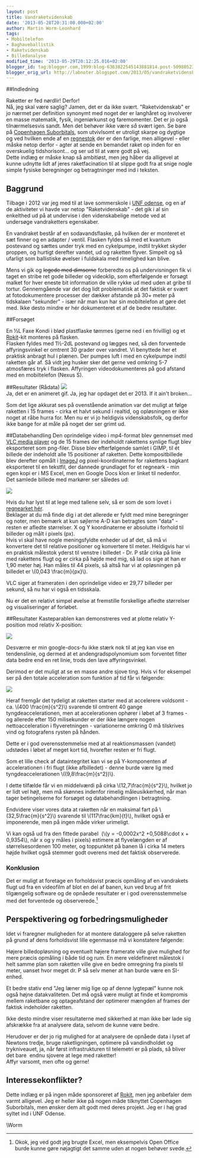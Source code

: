 ```yaml
---
layout: post
title: Vandraketvidenskab
date: '2013-05-28T20:31:00.000+02:00'
author: Martin Worm-Leonhard
tags:
- Mobiltelefon
- Baghaveballistik
- Raketvidenskab
- Billedanalyse
modified_time: '2013-05-29T20:12:25.016+02:00'
blogger_id: tag:blogger.com,1999:blog-6363822545143881814.post-5098052324447312618
blogger_orig_url: http://labnoter.blogspot.com/2013/05/vandraketvidenskab.html
---
```


##Indledning

Raketter er fed nørdlir! Derfor!  
Nå, jeg skal være saglig? Jamen, det er da ikke svært. "Raketvidenskab" er jo nærmet per definition synonymt med noget der er langhåret og involverer en masse matematik, fysik, ingeniørkunst og faremomenter. 
Det er jo også tilnærmelsesvis sandt. Men det behøver ikke være _så_ svært igen. 
Se bare på [Copenhagen Suborbitals](http://www.copenhagensuborbitals.com/), som utvivlsomt er
utroligt skarpe og dygtige og ved hvilken ende af en
[regnestok](http://da.wikipedia.org/wiki/Regnestok) der er den farlige,
men alligevel - eller måske netop derfor - agter at sende en bemandet
raket op inden for en overskuelig tidshorisont... og ser ud til at være
godt på vej.  
Dette indlæg er måske knap så ambitiøst, men jeg håber da alligevel at
kunne udnytte lidt af jeres raketfacination til at slippe godt fra at
snige nogle simple fysiske beregninger og betragtninger med ind i
teksten.

## Baggrund
Tilbage i 2012 var jeg med til at lave sommerskole i [UNF
odense](http://odense.unf.dk/), og en af de aktiviteter vi havde var
netop "Raketvidenskab" - det gik i al sin enkelthed ud på at undervise i
den videnskabelige metode ved at undersøge vandraketters egenskaber.

En vandraket består af en sodavandsflaske, på hvilken der er monteret et
sæt finner og en adapter / ventil. Flasken fyldes så med et kvantum
postevand og sættes under tryk med en cykelpumpe, indtil trykket skyder
proppen, og hurtigt derefter vandet, ud og raketten flyver. Simpelt og
så ufarligt som ballistiske øvelser i fuldskala med rimelighed kan
blive.

Mens vi gik og ~~legede med dimserne~~ forberedte os på undervisningen
fik vi taget en stribe ret gode billeder og videoklip, som efterfølgende
er forsøgt malket for hver eneste bit information de ville rykke ud med
uden at gribe til tortur. Gennemgående var det dog lidt problematisk at
det faktisk er svært at fotodokumentere processer der dækker afstande på
30+ meter på tidskalaen "sekunder" - især når man kun har sin
mobiltelefon at gøre det med. Ikke desto mindre er hér dokumenteret et
af de bedre resultater.


##Forsøget

En ½L Faxe Kondi i blød plastflaske tømmes (gerne ned i en frivillig) og
et [Rokit](http://eu.rokit.com/)-kit monteres på flasken.   
Flasken fyldes med 1½-2dL postevand og lægges ned, så den forventede affyringsvinkel er
omtrent 30 grader over vandret. Vi benyttede her et praktisk anbragt hul
i plænen. Der pumpes luft i med en cykelpumpe indtil raketten går af. Så
vidt jeg husker sker det gerne ved omkring 5-7 atmosfæres tryk i
flasken. Affyringen videodokumenteres på god afstand med en mobiltelefon
(Nexus S).


##Resultater (Rådata)
[![]({{site.url}}/images/-9LwBvqRu2W0/UaRLyfXyDPI/AAAAAAAABls/WaCJB-YRgIc/s400/forsøg3-animeret.gif)]({{site.url}}/images/-9LwBvqRu2W0/UaRLyfXyDPI/AAAAAAAABls/WaCJB-YRgIc/s1600/forsøg3-animeret.gif)  
Ja, det er en animeret gif. Ja, jeg har opdaget det er 2013. If it ain't broken...

Som det lige akkurat ses på ovenstående animation var det muligt at følge raketten i 15 frames - cirka et halvt sekund i realtid, og opløsningen er ikke noget at råbe hurra for. Men nu er vi jo heldigvis videnskabsfolk, og derfor ikke bange for at måle på noget der ser grimt ud.

##Databehandling
Den oprindelige video i mp4-format blev gennemset med [VLC media
player](http://www.videolan.org/index.html) og de 15 frames der
indeholdt rakettens synlige flugt blev eksporteret som png-filer. Disse
blev efterfølgende samlet i GIMP, til ét billede der indeholdt alle 15
positioner af raketten. Dette kompositbillede blev derefter opmålt i
[ImageJ](http://rsbweb.nih.gov/ij/) og pixel-koordinaterne for rakettens
bagkant eksporteret til en tekstfil, der dannede grundlaget for et
regneark - min egen kopi er i MS Excel, men en Google Docs klon er
linket til nedenfor.  
Det samlede billede med markører ser således ud:  

[![]({{site.url}}/images/-ZsAFbG_2Vyg/UaRLvm-o90I/AAAAAAAABlg/rOsZWLgyU64/s400/fors%25C3%25B8g3-forenet-markeret.png)]({{site.url}}/images/-ZsAFbG_2Vyg/UaRLvm-o90I/AAAAAAAABlg/rOsZWLgyU64/s1600/fors%25C3%25B8g3-forenet-markeret.png)


Hvis du har lyst til at lege med tallene selv, så er som de som lovet i
[regnearket hér](https://docs.google.com/spreadsheet/ccc?key=0AlW7mckOGZhSdG1DbFptU1drVjhCOXUtWXdOTjJwNGc&usp=sharing).  
Beklager at du må finde dig i at det allerede er fyldt med mine
beregninger og noter, men bemærk at kun søjlerne A-D kan betragtes som
"data" - resten er afledte størrelser. X og Y koordinaterne er absolutte
i forhold til billeder og målt i pixels (px).  
Hvis vi skal have nogle meningsfyldte enheder ud af det, så må vi
konvertere det til relative positioner og konvertere til meter.
Heldigvis har vi en praktisk målestok yderst til venstre i billedet -
Dr. P står cirka på linie med rakettens flugt og er cirka på højde med
mig, så lad os sige at han er 1,90 meter høj. Han måles til 44 pixels,
så altså har vi at opløsningen på billedet er \\(0,043 \frac{m}{px}\\).

VLC siger at frameraten i den oprindelige video er 29,77 billeder per
sekund, så nu har vi også en tidsskala.

Nu er det en relativt simpel øvelse at fremstille forskellige afledte
størrelser og visualiseringer af forløbet.

##Resultater
Kasteparablen kan demonstreres ved at plotte relativ Y-position mod relativ X-position:

[![](https://docs.google.com/spreadsheet/oimg?key=0AlW7mckOGZhSdG1DbFptU1drVjhCOXUtWXdOTjJwNGc&oid=6&zx=vehjcja7dep)](https://docs.google.com/spreadsheet/oimg?key=0AlW7mckOGZhSdG1DbFptU1drVjhCOXUtWXdOTjJwNGc&oid=6&zx=vehjcja7dep)

Desværre er min google-docs-fu ikke stærk nok til at jeg kan vise en
tendenslinie, og dermed at et andengradspolynomium som forventet fitter
data bedre end en ret linie, trods den lave affyringsvinkel.

Derimod er det muligt at se en masse andre sjove ting. Hvis vi for
eksempel ser på den totale acceleration som funktion af tid får vi
følgende:


[![](https://docs.google.com/spreadsheet/oimg?key=0AlW7mckOGZhSdG1DbFptU1drVjhCOXUtWXdOTjJwNGc&oid=8&zx=frhyhy6fke2w)](https://docs.google.com/spreadsheet/oimg?key=0AlW7mckOGZhSdG1DbFptU1drVjhCOXUtWXdOTjJwNGc&oid=8&zx=frhyhy6fke2w)

Heraf fremgår det tydeligt at raketten starter med at accelerere
voldsomt - ca. \\(400 \frac{m}{s^2}\\) svarende til omtrent 40 gange
tyngdeaccelerationen, men at accelerationen ophører i løbet af 3 frames - og allerede efter 150 milisekunder er der ikke længere nogen
nettoacceleration i flyveretningen - variationerne omkring 0 må
tilskrives vind og fotografens rysten på hånden. 

Dette er i god overensstemmelse med at al reaktionsmassen (vandet) udstødes i løbet af
meget kort tid, hvorefter resten er fri flugt.

Som et lille check af dataintegritet kan vi se på Y-komponenten af
accelerationen i fri flugt (ikke afbilledet) - denne burde være lig med
tyngdeaccelerationen \\((9,8\frac{m}{s^2})\\).

I dette tilfælde får vi en middelværdi på cirka \\(12,7\frac{m}{s^2}\\),
hvilket jo er lidt vel højt, men må skønnes indenfor rimelig
måleusikkerhed, når man tager betingelserne for forsøget og
databehandlingen i betragtning.

Endvidere viser vores data at raketten når en maksimal fart på \\(32,5\frac{m}{s^2}\\) svarende til \\(117\frac{km}{t}\\), hvilket også er imponerende, men
på ingen måde virker urimeligt.

Vi kan også ud fra den fittede parabel  (\\(y = -0,0002x^2 +0,5088\\cdot x + 0,9354\\), når x og y måles i pixels) estimere
at flyvelængden er af størrelsesordenen 100 meter, og toppunktet på
banen lå i cirka 14 meters højde hvilket også stemmer godt overens med
det faktisk observerede.

### Konklusion

Det er muligt at foretage en forholdsvist præcis opmåling af en
vandrakets flugt ud fra en videofilm af blot en del af banen, kun ved
brug af frit tilgængelig software og de opnåede resultater er i god
overensstemmelse med det forventede og observerede.[^4]

## Perspektivering og forbedringsmuligheder
Idet vi fraregner muligheden for at montere dataloggere på selve
raketten på grund af dens forholdsvist lille egenmasse må vi konstatere
følgende:

Højere billedopløsning og eventuelt højere framerate ville give mulighed
for mere præcis opmåling i både tid og rum. En mere veldefineret
målestok i helt samme plan som raketten ville give en bedre omregning
fra pixels til meter, uanset hvor meget dr. P så selv mener at han burde
være en SI-enhed.

Et bedre stativ end "Jeg læner mig lige op af denne lygtepæl" kunne nok
også højne datakvaliteten. Det må også være muligt at finde et kompromis
mellem raketbane og optageafstand der optimerer mængden af frames der
faktisk indeholder raketten.

Ikke desto mindre viser resultaterne med sikkerhed at man ikke bør lade
sig afskrække fra at analysere data, selvom de kunne være bedre.

Herudover er der jo rig mulighed for at analysere de opnåede data i
lyset af Newtons tredje, bruge raketligningen, optimere på vandindholdet
og trykniveauet, ja, når først infrastrukturen til telemetri er på
plads, så bliver det bare  endnu sjovere at lege med raketter!  
Affyr varsomt, men ofte og gerne!

## Interessekonflikter?
Dette indlæg er på ingen måde sponsoreret af
[Rokit](http://eu.rokit.com/), men jeg anbefaler dem varmt alligevel.
Jeg er heller ikke på nogen måde tilknyttet Copenhagen Suborbitals, men
ønsker dem alt godt med deres projekt. Jeg er i høj grad syltet ind i
UNF Odense.

\\Worm

[^4]:Okok, jeg ved godt jeg brugte Excel, men eksempelvis Open Office burde kunne gøre nøjagtigt det samme uden at nogen behøver svede. 

